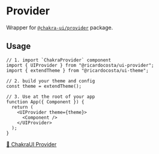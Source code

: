 # Provider

Wrapper for [`@chakra-ui/provider`](https://github.com/chakra-ui/chakra-ui/tree/main/packages/components/provider) package.

## Usage

```tsx
// 1. import `ChakraProvider` component
import { UIProvider } from "@ricardocosta/ui-provider";
import { extendTheme } from "@ricardocosta/ui-theme";

// 2. build your theme and config
const theme = extendTheme();

// 3. Use at the root of your app
function App({ Component }) {
  return (
    <UIProvider theme={theme}>
      <Component />
    </UIProvider>
  );
}
```

[🔗 ChakraUI Provider](https://chakra-ui.com/getting-started/vite-guide#2-provider-setup)
